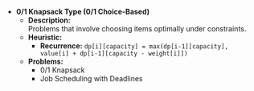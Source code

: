 - **0/1 Knapsack Type (0/1 Choice-Based)**
    - **Description:**  
      Problems that involve choosing items optimally under constraints.
    - **Heuristic:**
        - **Recurrence:** `dp[i][capacity] = max(dp[i-1][capacity], value[i] + dp[i-1][capacity - weight[i]])`
    - **Problems:**
        - 0/1 Knapsack
        - Job Scheduling with Deadlines
